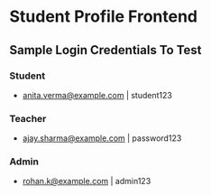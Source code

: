 # Student Profile Frontend

## Sample Login Credentials To Test

### Student

- anita.verma@example.com | student123

### Teacher

- ajay.sharma@example.com | password123

### Admin

- rohan.k@example.com | admin123
